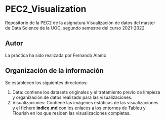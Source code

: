 # PEC2_Visualization
Repositorio de la PEC2 de la asignatura Visualización de datos del master de Data Science de la UOC, segundo semestre del curso 2021-2022

## Autor
La práctica ha sido realizada por Fernando Álamo

## Organización de la información
Se establecen los siguientes directorios:
1. Data: contiene los datasets originales y el tratamiento previo de limpieza y organización de datos realizado para las visualizaciones.
2. Visualizaciones: Contiene las imágenes estáticas de las visualizaciones y el fichero **indice.md** con los enlaces a los entornos de Tableu y Flourish en los que residen las visualizaciones completas.
